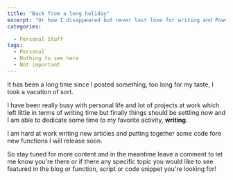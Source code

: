 ```yaml
---
title: "Back from a long holiday"
excerpt: "Or how I disappeared but never lost love for writing and PowerShell"
categories:

  - Personal Stuff
tags:
  - Personal
  - Nothing to see here
  - Not important
---
```


It has been a long time since I posted something, too long for my taste, I took a vacation of sort.

I have been really busy with personal life and lot of projects at work which left little in terms of writing time but finally things should be settling now and I am able to dedicate some time to my favorite activity, **writing**.

I am hard at work writing new articles and putting together some code fore new functions I will release soon.

So stay tuned for more content and in the meantime leave a comment to let me know you're there or if there any specific topic you would like to see featured in the blog or function, script or code snippet you're looking for!

